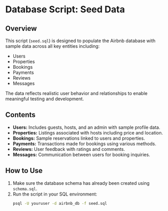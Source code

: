 # Database Script: Seed Data

## Overview

This script (`seed.sql`) is designed to populate the Airbnb database with sample data across all key entities including:

- Users
- Properties
- Bookings
- Payments
- Reviews
- Messages

The data reflects realistic user behavior and relationships to enable meaningful testing and development.

## Contents

- **Users:** Includes guests, hosts, and an admin with sample profile data.
- **Properties:** Listings associated with hosts including price and location.
- **Bookings:** Sample reservations linked to users and properties.
- **Payments:** Transactions made for bookings using various methods.
- **Reviews:** User feedback with ratings and comments.
- **Messages:** Communication between users for booking inquiries.

## How to Use

1. Make sure the database schema has already been created using `schema.sql`.
2. Run the script in your SQL environment:
   ```bash
   psql -U youruser -d airbnb_db -f seed.sql
